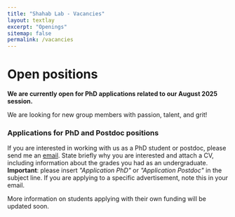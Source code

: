 ```yaml
---
title: "Shahab Lab - Vacancies"
layout: textlay
excerpt: "Openings"
sitemap: false
permalink: /vacancies
---
```


# Open positions

**We are currently open for PhD applications related to our August 2025 session.**

We are  looking for new group members with passion, talent, and grit!


### Applications for PhD and Postdoc positions
If you are interested in working with us as a PhD student or postdoc, please send me an [email](mailto:moshahab@iict.res.in). State briefly why you are interested and attach a CV, including information about the grades you had as an undergraduate. **Important**: please insert _"Application PhD"_ or _"Application Postdoc"_ in the subject line. If you are applying to a specific advertisement, note this in your email.

More information on students applying with their own funding will be updated soon.
